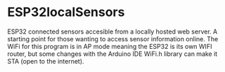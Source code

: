 # ESP32localSensors
ESP32 connected sensors accesible from a locally hosted web server. A starting point for those wanting to access sensor information online. The WiFi for this program is in AP mode meaning the ESP32 is its own WIFI router, but some changes with the Arduino IDE WiFi.h library can make it STA (open to the internet).
